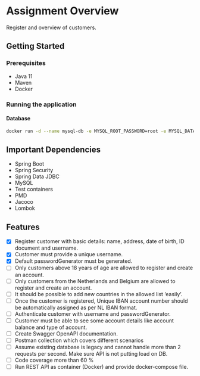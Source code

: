 # Assignment Overview

Register and overview of customers.

## Getting Started

### Prerequisites

* Java 11
* Maven
* Docker

### Running the application

#### Database

```bash
docker run -d --name mysql-db -e MYSQL_ROOT_PASSWORD=root -e MYSQL_DATABASE=customers -e MYSQL_USER=customer -e MYSQL_PASSWORD=customer -p 3306:3306 mysql:8.4
```

## Important Dependencies

* Spring Boot
* Spring Security
* Spring Data JDBC
* MySQL
* Test containers
* PMD
* Jacoco
* Lombok

## Features

- [X] Register customer with basic details: name, address, date of birth, ID document and username.
- [X] Customer must provide a unique username.
- [X] Default passwordGenerator must be generated.
- [ ] Only customers above 18 years of age are allowed to register and create an account.
- [ ] Only customers from the Netherlands and Belgium are allowed to register and create an account.
- [ ] It should be possible to add new countries in the allowed list ‘easily’.
- [ ] Once the customer is registered, Unique IBAN account number should be automatically assigned as per NL IBAN format.
- [ ] Authenticate customer with username and passwordGenerator.
- [ ] Customer must be able to see some account details like account balance and type of account.
- [ ] Create Swagger OpenAPI documentation.
- [ ] Postman collection which covers different scenarios
- [ ] Assume existing database is legacy and cannot handle more than 2 requests per second. Make sure API is not putting load on DB.
- [ ] Code coverage more than 60 %
- [ ] Run REST API as container (Docker) and provide docker-compose file.